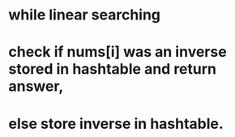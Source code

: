 # while linear searching
# check if nums[i] was an inverse stored in hashtable and return answer,
# else store inverse in hashtable.